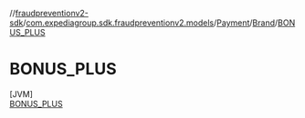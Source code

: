 //[fraudpreventionv2-sdk](../../../../../index.md)/[com.expediagroup.sdk.fraudpreventionv2.models](../../../index.md)/[Payment](../../index.md)/[Brand](../index.md)/[BONUS_PLUS](index.md)

# BONUS_PLUS

[JVM]\
[BONUS_PLUS](index.md)
